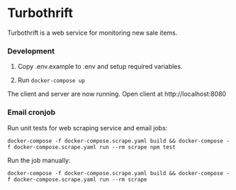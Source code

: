 # Turbothrift

Turbothrift is a web service for monitoring new sale items.

### Development

1. Copy .env.example to .env and setup required variables.

1. Run `docker-compose up`

The client and server are now running. Open client at http://localhost:8080

### Email cronjob

Run unit tests for web scraping service and email jobs:

`docker-compose -f docker-compose.scrape.yaml build && docker-compose -f docker-compose.scrape.yaml run --rm scrape npm test`

Run the job manually:

`docker-compose -f docker-compose.scrape.yaml build && docker-compose -f docker-compose.scrape.yaml run --rm scrape`
